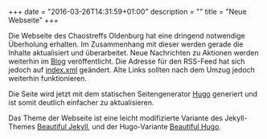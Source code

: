 +++
date = "2016-03-26T14:31:59+01:00"
description = ""
title = "Neue Webseite"
+++

Die Webseite des Chaostreffs Oldenburg hat eine dringend notwendige Überholung
erhalten.
Im Zusammenhang mit dieser werden gerade die Inhalte aktualisiert und überarbeitet.
Neue Nachrichten zu Aktionen werden weiterhin im [Blog](/post) veröffentlicht.
Die Adresse für den RSS-Feed hat sich jedoch auf [index.xml](/index.xml) geändert.
Alte Links sollten nach dem Umzug jedoch weiterhin funktionieren.
<!--more-->
Die Seite wird jetzt mit dem statischen Seitengenerator [Hugo](http://gohugo.io)
generiert und ist somit deutlich einfacher zu aktualisieren.

Das Theme der Webseite ist eine leicht modifizierte Variante des Jekyll-Themes
[Beautiful Jekyll](https://github.com/daattali/beautiful-jekyll), und der
Hugo-Variante [Beautiful Hugo](https://github.com/halogenica/beautifulhugo).
